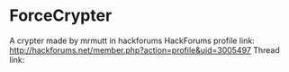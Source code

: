 # ForceCrypter
A crypter made by mrmutt in hackforums
HackForums profile link: http://hackforums.net/member.php?action=profile&uid=3005497
Thread link:

